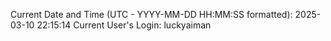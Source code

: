 Current Date and Time (UTC - YYYY-MM-DD HH:MM:SS formatted): 2025-03-10 22:15:14
Current User's Login: luckyaiman
